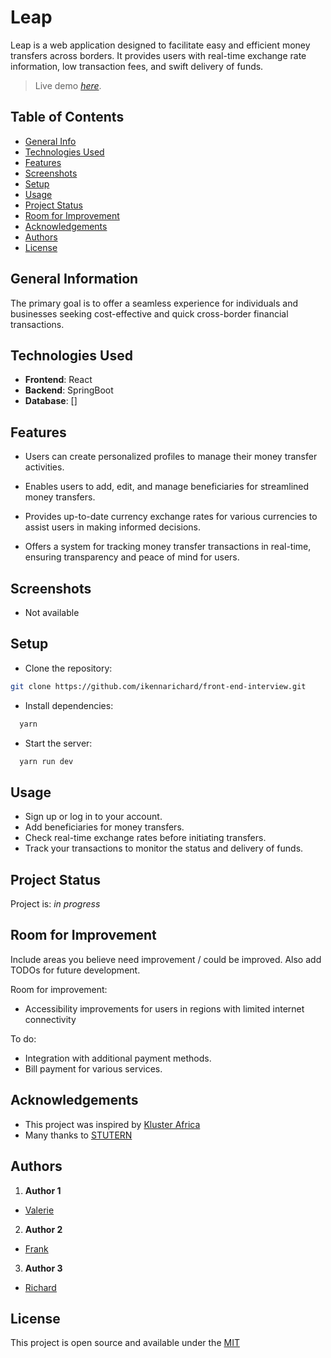 # Leap

Leap is a web application designed to facilitate easy and efficient money transfers across borders. It provides users with real-time exchange rate information, low transaction fees, and swift delivery of funds.

> Live demo [_here_](https://www.example.com).

## Table of Contents

* [General Info](#general-information)
* [Technologies Used](#technologies-used)
* [Features](#features)
* [Screenshots](#screenshots)
* [Setup](#setup)
* [Usage](#usage)
* [Project Status](#project-status)
* [Room for Improvement](#room-for-improvement)
* [Acknowledgements](#acknowledgements)
* [Authors](#authors)
* [License](#license)

## General Information

The primary goal is to offer a seamless experience for individuals and businesses seeking cost-effective and quick cross-border financial transactions.

## Technologies Used

* __Frontend__: React
* __Backend__: SpringBoot
* __Database__: []

## Features

* Users can create personalized profiles to manage their money transfer activities.

* Enables users to add, edit, and manage beneficiaries for streamlined money transfers.

* Provides up-to-date currency exchange rates for various currencies to assist users in making informed decisions.

* Offers a system for tracking money transfer transactions in real-time, ensuring transparency and peace of mind for users.

## Screenshots

* Not available

## Setup

* Clone the repository:

```sh
git clone https://github.com/ikennarichard/front-end-interview.git
```

* Install dependencies:

```sh
  yarn
```

* Start the server:

```sh
  yarn run dev
```

## Usage

* Sign up or log in to your account.
* Add beneficiaries for money transfers.
* Check real-time exchange rates before initiating transfers.
* Track your transactions to monitor the status and delivery of funds.

## Project Status

Project is: _in progress_

## Room for Improvement

Include areas you believe need improvement / could be improved. Also add TODOs for future development.

Room for improvement:

* Accessibility improvements for users in regions with limited internet connectivity

To do:

* Integration with additional payment methods.
* Bill payment for various services.

## Acknowledgements

* This project was inspired by [Kluster Africa](https://www.kluster.africa/klusterthon)
* Many thanks to [STUTERN](https://www.stutern.com)

## Authors

1. **Author 1**

* [Valerie]()

2. **Author 2**

* [Frank]()

3. **Author 3**

* [Richard]()

## License

This project is open source and available under the [MIT](./LICENSE)
